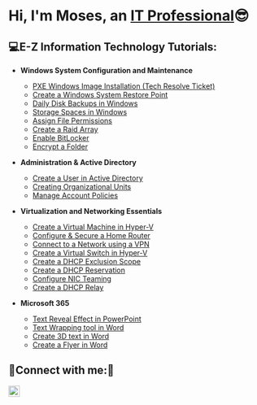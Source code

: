<h1>Hi, I'm Moses, an <a href="https://www.linkedin.com/in/mosesestrada00/">IT Professional</a>😎</h1>

<h2>💻E-Z Information Technology Tutorials:</h2>

- <b>Windows System Configuration and Maintenance</b>
  - [PXE Windows Image Installation (Tech Resolve Ticket)](https://github.com/mosesestrada/pxeinstall)
  - [Create a Windows System Restore Point](https://github.com/mosesestrada/restorepoint)
  - [Daily Disk Backups in Windows](https://github.com/mosesestrada/backup)
  - [Storage Spaces in Windows](https://github.com/mosesestrada/storagespaces)
  - [Assign File Permissions](https://github.com/mosesestrada/filepermissions)
  - [Create a Raid Array](https://github.com/mosesestrada/RaidArray)
  - [Enable BitLocker](https://github.com/mosesestrada/BitLocker)
  - [Encrypt a Folder](https://github.com/mosesestrada/fileencrypt)
  
- <b>Administration & Active Directory</b>
  - [Create a User in Active Directory](https://github.com/mosesestrada/useraccounts)
  - [Creating Organizational Units](https://github.com/mosesestrada/organizationalunits)
  - [Manage Account Policies](https://github.com/mosesestrada/localsecuritypolicy)
  

- <b>Virtualization and Networking Essentials</b>
  - [Create a Virtual Machine in Hyper-V](https://github.com/mosesestrada/Virtualmachine)
  - [Configure & Secure a Home Router](https://github.com/mosesestrada/homerouter)
  - [Connect to a Network using a VPN](https://github.com/mosesestrada/connectvpn)
  - [Create a Virtual Switch in Hyper-V](https://github.com/mosesestrada/virtualswitch)
  - [Create a DHCP Exclusion Scope](https://github.com/mosesestrada/ipexclusion)
  - [Create a DHCP Reservation](https://github.com/mosesestrada/ipreservation)
  - [Configure NIC Teaming](https://github.com/mosesestrada/nicteaming)
  - [Create a DHCP Relay](https://github.com/mosesestrada/dhcprelay)
  
- <b>Microsoft 365</b>
  - [Text Reveal Effect in PowerPoint](https://github.com/mosesestrada/textreveal)
  - [Text Wrapping tool in Word](https://github.com/mosesestrada/textwrap)
  - [Create 3D text in Word](https://github.com/mosesestrada/3dtext)
  - [Create a Flyer in Word](https://github.com/mosesestrada/flyercreation)
  

<h2>🚨Connect with me:🚨</h2>


[<img align="left" alt="mosesestrada | LinkedIn" width="22px" src="https://cdn.jsdelivr.net/npm/simple-icons@v3/icons/linkedin.svg" />][linkedin]



[linkedin]: https://www.linkedin.com/in/mosesestrada00/

<!--

-->
